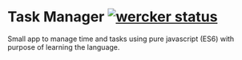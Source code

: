 # Task Manager [![wercker status](https://app.wercker.com/status/704e851b57524241ac8610995a396328/s "wercker status")](https://app.wercker.com/project/bykey/704e851b57524241ac8610995a396328)
Small app to manage time and tasks using pure javascript (ES6) with purpose of learning the language.
